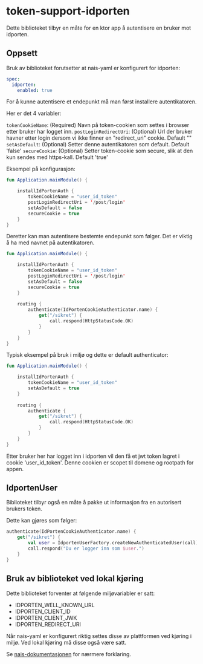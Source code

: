 # token-support-idporten

Dette biblioteket tilbyr en måte for en ktor app å autentisere en bruker mot idporten.

## Oppsett

Bruk av biblioteket forutsetter at nais-yaml er konfigurert for idporten:

```yaml
spec:
  idporten:
    enabled: true
```

For å kunne autentisere et endepunkt må man først installere autentikatoren.

Her er det 4 variabler:

`tokenCookieName`: (Required) Navn på token-cookien som settes i browser etter bruker har logget inn.
`postLoginRedirectUri`: (Optional) Url der bruker havner etter login dersom vi ikke finner en "redirect_uri" cookie. Default ""
`setAsDefault`: (Optional) Setter denne autentikatoren som default. Default 'false'
`secureCookie`: (Optional) Setter token-cookie som secure, slik at den kun sendes med https-kall. Default 'true'
 
Eksempel på konfigurasjon:

```kotlin
fun Application.mainModule() {

    installIdPortenAuth {
        tokenCookieName = "user_id_token"
        postLoginRedirectUri = '/post/login'
        setAsDefault = false
        secureCookie = true
    }
}
```

Deretter kan man autentisere bestemte endepunkt som følger. Det er viktig å ha med navnet på autentikatoren.

```kotlin
fun Application.mainModule() {

    installIdPortenAuth {
        tokenCookieName = "user_id_token"
        postLoginRedirectUri = '/post/login'
        setAsDefault = false
        secureCookie = true
    }
    
    routing {
        authenticate(IdPortenCookieAuthenticator.name) {
            get("/sikret") {
                call.respond(HttpStatusCode.OK)
            }
        }
    }
}
```

Typisk eksempel på bruk i miljø og dette er default authenticator:

```kotlin
fun Application.mainModule() {

    installIdPortenAuth {
        tokenCookieName = "user_id_token"
        setAsDefault = true
    }
    
    routing {
        authenticate {
            get("/sikret") {
                call.respond(HttpStatusCode.OK)
            }
        }
    }
}
```

Etter bruker her har logget inn i idporten vil den få et jwt token lagret i cookie 'user_id_token'. 
Denne cookien er scopet til domene og rootpath for appen.

## IdportenUser

Biblioteket tilbyr også en måte å pakke ut informasjon fra en autorisert brukers token.

Dette kan gjøres som følger:

```kotlin
authenticate(IdPortenCookieAuthenticator.name) {
    get("/sikret") {
        val user = IdportenUserFactory.createNewAuthenticatedUser(call)
        call.respond("Du er logger inn som $user.")
    }
}
```

## Bruk av biblioteket ved lokal kjøring 

Dette biblioteket forventer at følgende miljøvariabler er satt:

- IDPORTEN_WELL_KNOWN_URL
- IDPORTEN_CLIENT_ID
- IDPORTEN_CLIENT_JWK
- IDPORTEN_REDIRECT_URI

Når nais-yaml er konfigurert riktig settes disse av plattformen ved kjøring i miljø. Ved lokal kjøring må disse også være satt. 

Se [nais-dokumentasjonen](https://doc.nais.io/security/auth/idporten/#runtime-variables-credentials) for nærmere forklaring.
